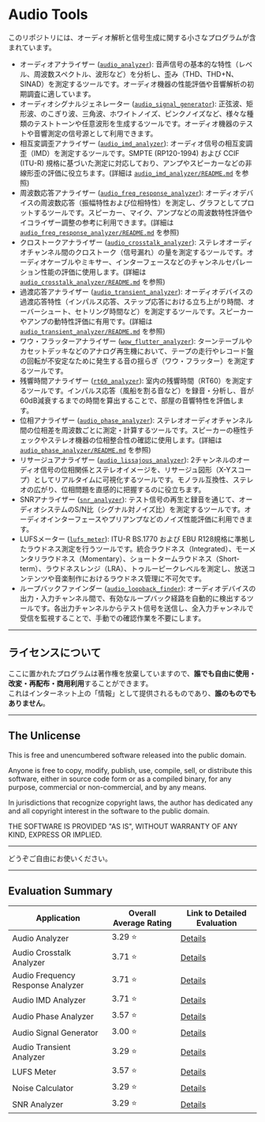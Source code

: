 # Audio Tools

このリポジトリには、オーディオ解析と信号生成に関する小さなプログラムが含まれています。

- オーディオアナライザー ([`audio_analyzer`](./audio_analyzer/README.md)): 音声信号の基本的な特性（レベル、周波数スペクトル、波形など）を分析し、歪み（THD、THD+N、SINAD）を測定するツールです。オーディオ機器の性能評価や音響解析の初期調査に適しています。
- オーディオシグナルジェネレーター ([`audio_signal_generator`](./audio_signal_generator/README.md)): 正弦波、矩形波、のこぎり波、三角波、ホワイトノイズ、ピンクノイズなど、様々な種類のテストトーンや任意波形を生成するツールです。オーディオ機器のテストや音響測定の信号源として利用できます。
- 相互変調歪アナライザー ([`audio_imd_analyzer`](./audio_imd_analyzer/README.md)): オーディオ信号の相互変調歪（IMD）を測定するツールです。SMPTE (RP120-1994) および CCIF (ITU-R) 規格に基づいた測定に対応しており、アンプやスピーカーなどの非線形歪の評価に役立ちます。(詳細は [`audio_imd_analyzer/README.md`](./audio_imd_analyzer/README.md) を参照)
- 周波数応答アナライザー ([`audio_freq_response_analyzer`](./audio_freq_response_analyzer/README.md)): オーディオデバイスの周波数応答（振幅特性および位相特性）を測定し、グラフとしてプロットするツールです。スピーカー、マイク、アンプなどの周波数特性評価やイコライザー調整の参考に利用できます。(詳細は [`audio_freq_response_analyzer/README.md`](./audio_freq_response_analyzer/README.md) を参照)
- クロストークアナライザー ([`audio_crosstalk_analyzer`](./audio_crosstalk_analyzer/README.md)): ステレオオーディオチャンネル間のクロストーク（信号漏れ）の量を測定するツールです。オーディオケーブルやミキサー、インターフェースなどのチャンネルセパレーション性能の評価に使用します。(詳細は [`audio_crosstalk_analyzer/README.md`](./audio_crosstalk_analyzer/README.md) を参照)
- 過渡応答アナライザー ([`audio_transient_analyzer`](./audio_transient_analyzer/README.md)): オーディオデバイスの過渡応答特性（インパルス応答、ステップ応答における立ち上がり時間、オーバーシュート、セトリング時間など）を測定するツールです。スピーカーやアンプの動特性評価に有用です。(詳細は [`audio_transient_analyzer/README.md`](./audio_transient_analyzer/README.md) を参照)
- ワウ・フラッターアナライザー ([`wow_flutter_analyzer`](./wow_flutter_analyzer/README.md)): ターンテーブルやカセットデッキなどのアナログ再生機において、テープの走行やレコード盤の回転が不安定なために発生する音の揺らぎ（ワウ・フラッター）を測定するツールです。
- 残響時間アナライザー ([`rt60_analyzer`](./rt60_analyzer/README.md)): 室内の残響時間（RT60）を測定するツールです。インパルス応答（風船を割る音など）を録音・分析し、音が60dB減衰するまでの時間を算出することで、部屋の音響特性を評価します。
- 位相アナライザー ([`audio_phase_analyzer`](./audio_phase_analyzer/README.md)): ステレオオーディオチャンネル間の位相差を周波数ごとに測定・計算するツールです。スピーカーの極性チェックやステレオ機器の位相整合性の確認に使用します。(詳細は [`audio_phase_analyzer/README.md`](./audio_phase_analyzer/README.md) を参照)
- リサージュアナライザー ([`audio_lissajous_analyzer`](./audio_lissajous_analyzer/README.md)): 2チャンネルのオーディオ信号の位相関係とステレオイメージを、リサージュ図形（X-Yスコープ）としてリアルタイムに可視化するツールです。モノラル互換性、ステレオの広がり、位相問題を直感的に把握するのに役立ちます。
- SNRアナライザー ([`snr_analyzer`](./snr_analyzer/README.md)): テスト信号の再生と録音を通じて、オーディオシステムのS/N比（シグナル対ノイズ比）を測定するツールです。オーディオインターフェースやプリアンプなどのノイズ性能評価に利用できます。
- LUFSメーター ([`lufs_meter`](./lufs_meter/README.md)): ITU-R BS.1770 および EBU R128規格に準拠したラウドネス測定を行うツールです。統合ラウドネス（Integrated）、モーメンタリラウドネス（Momentary）、ショートタームラウドネス（Short-term）、ラウドネスレンジ（LRA）、トゥルーピークレベルを測定し、放送コンテンツや音楽制作におけるラウドネス管理に不可欠です。
- ループバックファインダー ([`audio_loopback_finder`](./audio_loopback_finder/README.md)): オーディオデバイスの出力・入力チャンネル間で、有効なループバック経路を自動的に検出するツールです。各出力チャンネルからテスト信号を送信し、全入力チャンネルで受信を監視することで、手動での確認作業を不要にします。

---

## ライセンスについて

ここに置かれたプログラムは著作権を放棄していますので、**誰でも自由に使用・改変・再配布・商用利用**することができます。  
これはインターネット上の「情報」として提供されるものであり、**誰のものでもありません**。

---

## The Unlicense

This is free and unencumbered software released into the public domain.

Anyone is free to copy, modify, publish, use, compile, sell, or distribute this software, either in source code form or as a compiled binary, for any purpose, commercial or non-commercial, and by any means.

In jurisdictions that recognize copyright laws, the author has dedicated any and all copyright interest in the software to the public domain.

THE SOFTWARE IS PROVIDED "AS IS", WITHOUT WARRANTY OF ANY KIND, EXPRESS OR IMPLIED.

---

どうぞご自由にお使いください。

---

## Evaluation Summary

| Application                      | Overall Average Rating | Link to Detailed Evaluation |
|----------------------------------|------------------------|-----------------------------|
| Audio Analyzer                   | 3.29 ⭐                | [Details](./EVALUATION.md#audio-analyzer-audio_analyzer) |
| Audio Crosstalk Analyzer         | 3.71 ⭐                | [Details](./EVALUATION.md#audio-crosstalk-analyzer-audio_crosstalk_analyzer) |
| Audio Frequency Response Analyzer| 3.71 ⭐                | [Details](./EVALUATION.md#audio-frequency-response-analyzer-audio_freq_response_analyzer) |
| Audio IMD Analyzer               | 3.71 ⭐                | [Details](./EVALUATION.md#audio-imd-analyzer-audio_imd_analyzer) |
| Audio Phase Analyzer             | 3.57 ⭐                | [Details](./EVALUATION.md#audio-phase-analyzer-audio_phase_analyzer) |
| Audio Signal Generator           | 3.00 ⭐                | [Details](./EVALUATION.md#audio-signal-generator-audio_signal_generator) |
| Audio Transient Analyzer         | 3.29 ⭐                | [Details](./EVALUATION.md#audio-transient-analyzer-audio_transient_analyzer) |
| LUFS Meter                       | 3.57 ⭐                | [Details](./EVALUATION.md#lufs-meter-lufs_meter) |
| Noise Calculator                 | 3.29 ⭐                | [Details](./EVALUATION.md#noise-calculator-miscnoise_calcpy) |
| SNR Analyzer                     | 3.29 ⭐                | [Details](./EVALUATION.md#snr-analyzer-snr_analyzer) |

